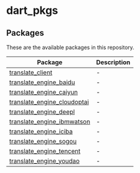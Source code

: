 # dart_pkgs

## Packages

These are the available packages in this repository.

| Package                                                                | Description |
| ---------------------------------------------------------------------- | ----------- |
| [translate_client](./packages/translate_client/)                       | -           |
| [translate_engine_baidu](./packages/translate_engine_baidu/)           | -           |
| [translate_engine_caiyun](./packages/translate_engine_caiyun/)         | -           |
| [translate_engine_cloudoptai](./packages/translate_engine_cloudoptai/) | -           |
| [translate_engine_deepl](./packages/translate_engine_deepl/)           | -           |
| [translate_engine_ibmwatson](./packages/translate_engine_ibmwatson/)   | -           |
| [translate_engine_iciba](./packages/translate_engine_iciba/)           | -           |
| [translate_engine_sogou](./packages/translate_engine_sogou/)           | -           |
| [translate_engine_tencent](./packages/translate_engine_tencent/)       | -           |
| [translate_engine_youdao](./packages/translate_engine_youdao/)         | -           |
